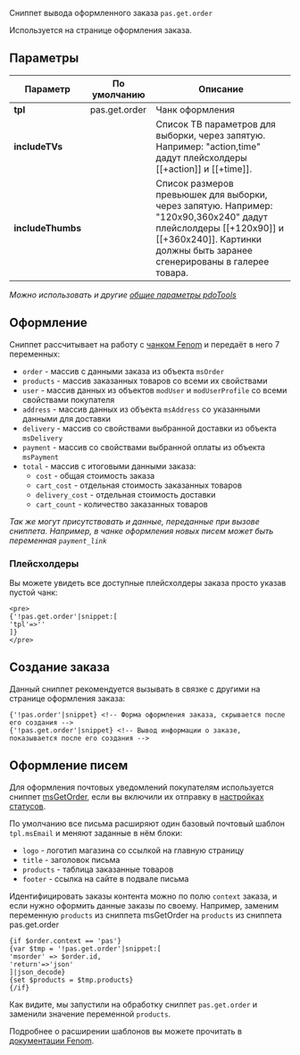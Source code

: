 Сниппет вывода оформленного заказа `pas.get.order`

Используется на странице оформления заказа.

## Параметры

Параметр            | По умолчанию  | Описание
--------------------|---------------|---------------------------------------------
**tpl**             | pas.get.order | Чанк оформления
**includeTVs**      |               | Список ТВ параметров для выборки, через запятую. Например: "action,time" дадут плейсхолдеры [[+action]] и [[+time]].
**includeThumbs**   |               | Список размеров превьюшек для выборки, через запятую. Например: "120x90,360x240" дадут плейслолдеры [[+120x90]] и [[+360x240]]. Картинки должны быть заранее сгенерированы в галерее товара.

*Можно использовать и другие [общие параметры pdoTools][0104]*

## Оформление
Сниппет рассчитывает на работу с [чанком Fenom][010103] и передаёт в него 7 переменных:

- `order` - массив с данными заказа из объекта `msOrder`
- `products` - массив заказанных товаров со всеми их свойствами
- `user` - массив данных из объектов `modUser` и `modUserProfile` со всеми свойствами покупателя
- `address` - массив данных из объекта `msAddress` со указанными данными для доставки
- `delivery` - массив со свойствами выбранной доставки из объекта `msDelivery`
- `payment` - массив со свойствами выбранной оплаты из объекта `msPayment`
- `total` - массив с итоговыми данными заказа:
    - `cost` - общая стоимость заказа
    - `cart_cost` - отдельная стоимость заказанных товаров
    - `delivery_cost` - отдельная стоимость доставки
    - `cart_count` - количество заказанных товаров

*Так же могут присутствовать и данные, переданные при вызове сниппета.
Например, в чанке оформления новых писем может быть переменная `payment_link`*

### Плейсхолдеры
Вы можете увидеть все доступные плейсхолдеры заказа просто указав пустой чанк:
```
<pre>
{'!pas.get.order'|snippet:[
'tpl'=>''
]}
</pre>
```

## Создание заказа
Данный сниппет рекомендуется вызывать в связке с другими на странице оформления заказа:
```
{'!pas.order'|snippet} <!-- Форма оформления заказа, скрывается после его создания -->
{'!pas.get.order'|snippet} <!-- Вывод информации о заказе, показывается после его создания -->
```

## Оформление писем
Для оформления почтовых уведомлений покупателям используется сниппет [msGetOrder][01020205], если вы включили их отправку в [настройках статусов][01020104].

По умолчанию все письма расширяют один базовый почтовый шаблон `tpl.msEmail` и меняют заданные в нём блоки:
- `logo` - логотип магазина со ссылкой на главную страницу
- `title` - заголовок письма
- `products` - таблица заказанные товаров
- `footer` - ссылка на сайте в подвале письма

Идентифицировать заказы контента можно по полю `context` заказа, и если нужно оформить данные заказы по своему.
Например, заменим переменную `products` из сниппета msGetOrder на `products` из сниппета pas.get.order
```
{if $order.context == 'pas'}
{var $tmp = '!pas.get.order'|snippet:[
'msorder' => $order.id,
'return'=>'json'
]|json_decode}
{set $products = $tmp.products}
{/if}
```
Как видите, мы запустили на обработку сниппет `pas.get.order` и заменили значение переменной  `products`.

Подробнее о расширении шаблонов вы можете прочитать в [документации Fenom][001].

[0104]: /ru/01_Компоненты/01_pdoTools/04_Общие_параметры.md
[0101]: /ru/01_Компоненты/01_pdoTools/
[010103]: /ru/01_Компоненты/01_pdoTools/03_Парсер.md
[010101]: /ru/01_Компоненты/01_pdoTools/01_Сниппеты/01_pdoResources.md
[01020205]: /ru/01_Компоненты/02_miniShop2/02_Сниппеты/05_msGetOrder.md
[01020104]: /ru/01_Компоненты/02_miniShop2/01_Интерфейс/04_Настройки.md
[001]: https://github.com/fenom-template/fenom/blob/master/docs/ru/tags/extends.md